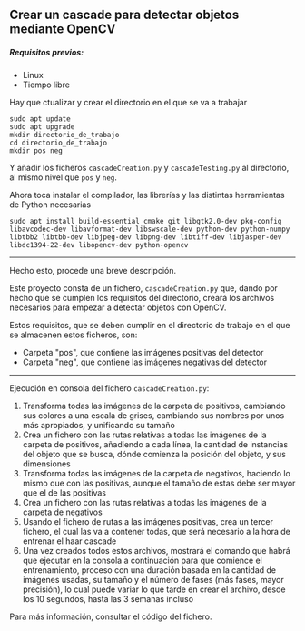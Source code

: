 ## Crear un cascade para detectar objetos mediante OpenCV

##### Requisitos previos:

- Linux
- Tiempo libre

Hay que ctualizar y crear el directorio en el que se va a trabajar
```
sudo apt update
sudo apt upgrade
mkdir directorio_de_trabajo
cd directorio_de_trabajo
mkdir pos neg
```

Y añadir los ficheros `cascadeCreation.py` y `cascadeTesting.py` al directorio, al mismo nivel que `pos` y `neg`.

Ahora toca instalar el compilador, las librerías y las distintas herramientas de Python necesarias
```
sudo apt install build-essential cmake git libgtk2.0-dev pkg-config libavcodec-dev libavformat-dev libswscale-dev python-dev python-numpy libtbb2 libtbb-dev libjpeg-dev libpng-dev libtiff-dev libjasper-dev libdc1394-22-dev libopencv-dev python-opencv
```

* * *

Hecho esto, procede una breve descripción.

Este proyecto consta de un fichero, `cascadeCreation.py` que, dando por hecho que se cumplen los requisitos del directorio, creará los archivos necesarios para empezar a detectar objetos con OpenCV.

Estos requisitos, que se deben cumplir en el directorio de trabajo en el que se almacenen estos ficheros, son:

- Carpeta "pos", que contiene las imágenes positivas del detector
- Carpeta "neg", que contiene las imágenes negativas del detector

* * *

Ejecución en consola del fichero `cascadeCreation.py`:

1. Transforma todas las imágenes de la carpeta de positivos, cambiando sus colores a una escala de grises, cambiando sus nombres por unos más apropiados, y unificando su tamaño
2. Crea un fichero con las rutas relativas a todas las imágenes de la carpeta de positivos, añadiendo a cada línea, la cantidad de instancias del objeto que se busca, dónde comienza la posición del objeto, y sus dimensiones
3. Transforma todas las imágenes de la carpeta de negativos, haciendo lo mismo que con las positivas, aunque  el tamaño de estas debe ser mayor que el de las positivas
4. Crea un fichero con las rutas relativas a todas las imágenes de la carpeta de negativos
5. Usando el fichero de rutas a las imágenes positivas, crea un tercer fichero, el cual las va a contener todas, que será necesario a la hora de entrenar el haar cascade
6. Una vez creados todos estos archivos, mostrará el comando que habrá que ejecutar en la consola a continuación para que comience el entrenamiento, proceso con una duración basada en la cantidad de imágenes usadas, su tamaño y el número de fases (más fases, mayor precisión), lo cual puede variar lo que tarde en crear el archivo, desde los 10 segundos, hasta las 3 semanas incluso

Para más información, consultar el código del fichero.
